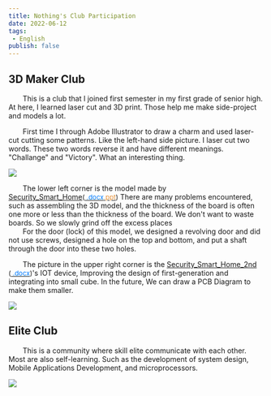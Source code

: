 ```yaml
---
title: Nothing's Club Participation
date: 2022-06-12
tags: 
 - English
publish: false
---
```


## 3D Maker Club
&emsp;&emsp;This is a club that I joined first semester in my first grade of senior high. At here, I learned laser cut and 3D print. Those help me make side-project and models a lot.

&emsp;&emsp;First time I through Adobe Illustrator to draw a charm and used laser-cut cutting some patterns. Like the left-hand side picture. I laser cut two words. These two words reverse it and have different meanings. "Challange" and "Victory". What an interesting thing.

![](/about-nothing/club-participation/01.png)

&emsp;&emsp;The lower left corner is the model made by [Security_Smart_Home](https://github.com/I-am-nothing/Security_Smart_Home)<font size="2">([<span style="color:#007bff">&nbsp;.docx</span>](https://docs.google.com/document/d/1qhFzi2feWOz2Gax-PqmswtHTDt-eyBC42QOLEBsT-FA/edit?usp=sharing)[<span style="color:#e69138">.ppt</span>](https://docs.google.com/presentation/d/1CLF7nTyfLZ677lPc1mkNgJW-RC2V5mb7DHh6XexCC1A/edit?usp=sharing))</font> There are many problems encountered, such as assembling the 3D model, and the thickness of the board is often one more or less than the thickness of the board. We don't want to waste boards. So we slowly grind off the excess places<br/>
&emsp;&emsp;For the door (lock) of this model, we designed a revolving door and did not use screws, designed a hole on the top and bottom, and put a shaft through the door into these two holes.

&emsp;&emsp;The picture in the upper right corner is the [Security_Smart_Home_2nd](https://github.com/I-am-nothing/Security_Smart_Home_2nd) <font size="2">([<span style="color:#007bff">&nbsp;.docx</span>](https://docs.google.com/document/d/1pIwP28cPY0j0kTdAGPogLw7TcMTjWPokIr8tGELqfSE/edit?usp=sharing))</font>'s IOT device, Improving the design of first-generation and integrating into small cube. In the future, We can draw a PCB Diagram to make them smaller.

![](/about-nothing/club-participation/02.png)

## Elite Club

&emsp;&emsp;This is a community where skill elite communicate with each other. Most are also self-learning. Such as the development of system design, Mobile Applications Development, and microprocessors. 

![](/about-nothing/club-participation/03.png)
